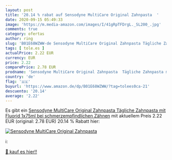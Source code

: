 ```yaml
---
layout: post
title: '20.14 % rabat auf Sensodyne MultiCare Original Zahnpasta  '
date: 2020-09-15 05:49:33
image: 'https://m.media-amazon.com/images/I/41gRpTFDrgL._SL200_.jpg'
comments: true
category: ofertas
author: ring
slug: 'B01E68WZWW-de Sensodyne MultiCare Original Zahnpasta Tägliche Zahnpasta...'
tags: [ tole.es ]
actualPrice: 2.22 EUR
currency: EUR
price: 2.22
comparePrice: 2.78 EUR
prodname: 'Sensodyne MultiCare Original Zahnpasta  Tägliche Zahnpasta mit Fluorid  1x75ml  bei schmerzempfindlichen Zähnen'
country: 'de'
flag: '🇩🇪'
buyurl: 'https://www.amazon.de/dp/B01E68WZWW/?tag=tolees0ca-21'
descuento: '20.14'
average: '2.22'
---
```


Es gibt ein [Sensodyne MultiCare Original Zahnpasta  Tägliche Zahnpasta mit Fluorid  1x75ml  bei schmerzempfindlichen Zähnen](https://www.amazon.de/dp/B01E68WZWW/?tag=tolees0ca-21) mit aktuellem Preis 2.22 EUR (original: 2.78 EUR) 20.14 % Rabatt hier:

[![Sensodyne MultiCare Original Zahnpasta  ](https://m.media-amazon.com/images/I/41gRpTFDrgL._SL200_.jpg)](https://www.amazon.de/dp/B01E68WZWW/?tag=tolees0ca-21)

ℹ️:


[🛒 kauf es hier!!](https://www.amazon.de/dp/B01E68WZWW/?tag=tolees0ca-21)
